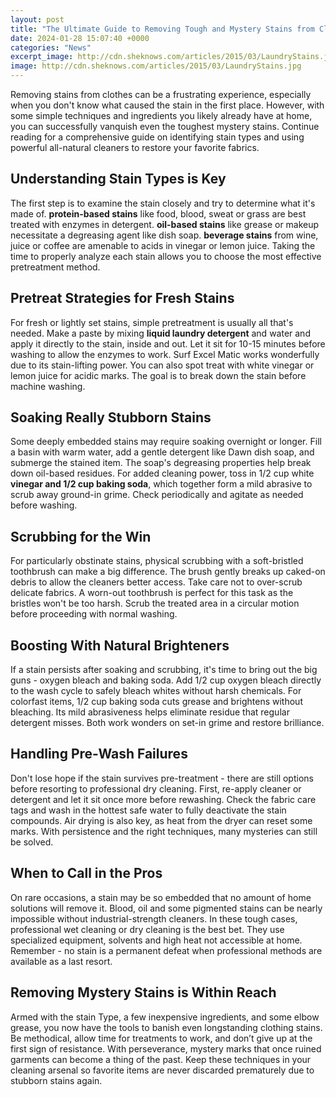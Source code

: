 ```yaml
---
layout: post
title: "The Ultimate Guide to Removing Tough and Mystery Stains from Clothes"
date: 2024-01-28 15:07:40 +0000
categories: "News"
excerpt_image: http://cdn.sheknows.com/articles/2015/03/LaundryStains.jpg
image: http://cdn.sheknows.com/articles/2015/03/LaundryStains.jpg
---
```


Removing stains from clothes can be a frustrating experience, especially when you don't know what caused the stain in the first place. However, with some simple techniques and ingredients you likely already have at home, you can successfully vanquish even the toughest mystery stains. Continue reading for a comprehensive guide on identifying stain types and using powerful all-natural cleaners to restore your favorite fabrics.
## Understanding Stain Types is Key
The first step is to examine the stain closely and try to determine what it's made of. **protein-based stains** like food, blood, sweat or grass are best treated with enzymes in detergent. **oil-based stains** like grease or makeup necessitate a degreasing agent like dish soap. **beverage stains** from wine, juice or coffee are amenable to acids in vinegar or lemon juice. Taking the time to properly analyze each stain allows you to choose the most effective pretreatment method.  
## Pretreat Strategies for Fresh Stains
For fresh or lightly set stains, simple pretreatment is usually all that's needed. Make a paste by mixing **liquid laundry detergent** and water and apply it directly to the stain, inside and out. Let it sit for 10-15 minutes before washing to allow the enzymes to work. Surf Excel Matic works wonderfully due to its stain-lifting power. You can also spot treat with white vinegar or lemon juice for acidic marks. The goal is to break down the stain before machine washing.
## Soaking Really Stubborn Stains
Some deeply embedded stains may require soaking overnight or longer. Fill a basin with warm water, add a gentle detergent like Dawn dish soap, and submerge the stained item. The soap's degreasing properties help break down oil-based residues. For added cleaning power, toss in 1/2 cup white **vinegar and 1/2 cup baking soda**, which together form a mild abrasive to scrub away ground-in grime. Check periodically and agitate as needed before washing. 
## Scrubbing for the Win
For particularly obstinate stains, physical scrubbing with a soft-bristled toothbrush can make a big difference. The brush gently breaks up caked-on debris to allow the cleaners better access. Take care not to over-scrub delicate fabrics. A worn-out toothbrush is perfect for this task as the bristles won't be too harsh. Scrub the treated area in a circular motion before proceeding with normal washing.
## Boosting With Natural Brighteners
If a stain persists after soaking and scrubbing, it's time to bring out the big guns - oxygen bleach and baking soda. Add 1/2 cup oxygen bleach directly to the wash cycle to safely bleach whites without harsh chemicals. For colorfast items, 1/2 cup baking soda cuts grease and brightens without bleaching. Its mild abrasiveness helps eliminate residue that regular detergent misses. Both work wonders on set-in grime and restore brilliance.
## Handling Pre-Wash Failures   
Don't lose hope if the stain survives pre-treatment - there are still options before resorting to professional dry cleaning. First, re-apply cleaner or detergent and let it sit once more before rewashing. Check the fabric care tags and wash in the hottest safe water to fully deactivate the stain compounds. Air drying is also key, as heat from the dryer can reset some marks. With persistence and the right techniques, many mysteries can still be solved.
## When to Call in the Pros
On rare occasions, a stain may be so embedded that no amount of home solutions will remove it. Blood, oil and some pigmented stains can be nearly impossible without industrial-strength cleaners. In these tough cases, professional wet cleaning or dry cleaning is the best bet. They use specialized equipment, solvents and high heat not accessible at home. Remember - no stain is a permanent defeat when professional methods are available as a last resort.
## Removing Mystery Stains is Within Reach    
Armed with the stain Type, a few inexpensive ingredients, and some elbow grease, you now have the tools to banish even longstanding clothing stains. Be methodical, allow time for treatments to work, and don’t give up at the first sign of resistance. With perseverance, mystery marks that once ruined garments can become a thing of the past. Keep these techniques in your cleaning arsenal so favorite items are never discarded prematurely due to stubborn stains again.